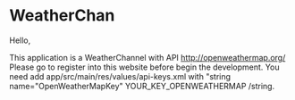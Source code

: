 # WeatherChan

Hello,

This application is a WeatherChannel with API http://openweathermap.org/
Please go to register into this website before begin the development. 
You need add app/src/main/res/values/api-keys.xml with "string name="OpenWeatherMapKey" YOUR_KEY_OPENWEATHERMAP /string.


